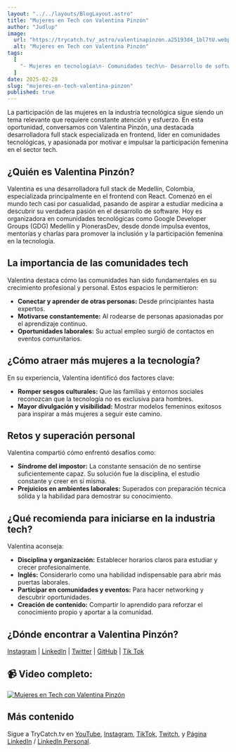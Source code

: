 ```yaml
---
layout: "../../layouts/BlogLayout.astro"
title: "Mujeres en Tech con Valentina Pinzón"
author: "Judlup"
image:
  url: "https://trycatch.tv/_astro/valentinapinzon.a25193d4_1bl7tU.webp"
  alt: "Mujeres en Tech con Valentina Pinzón"
tags:
  [
    "- Mujeres en tecnología\n- Comunidades tech\n- Desarrollo de software\n- Inclusión\n- JavaScript\n- Frontend\n- Soft skills"
  ]
date: 2025-02-28
slug: "mujeres-en-tech-valentina-pinzon"
published: true
---
```


La participación de las mujeres en la industria tecnológica sigue siendo un tema relevante que requiere constante atención y esfuerzo. En esta oportunidad, conversamos con Valentina Pinzón, una destacada desarrolladora full stack especializada en frontend, líder en comunidades tecnológicas, y apasionada por motivar e impulsar la participación femenina en el sector tech.

## ¿Quién es Valentina Pinzón?

Valentina es una desarrolladora full stack de Medellín, Colombia, especializada principalmente en el frontend con React. Comenzó en el mundo tech casi por casualidad, pasando de aspirar a estudiar medicina a descubrir su verdadera pasión en el desarrollo de software. Hoy es organizadora en comunidades tecnológicas como Google Developer Groups (GDG) Medellín y PionerasDev, desde donde impulsa eventos, mentorías y charlas para promover la inclusión y la participación femenina en la tecnología.

## La importancia de las comunidades tech

Valentina destaca cómo las comunidades han sido fundamentales en su crecimiento profesional y personal. Estos espacios le permitieron:

- **Conectar y aprender de otras personas:** Desde principiantes hasta expertos.
- **Motivarse constantemente:** Al rodearse de personas apasionadas por el aprendizaje continuo.
- **Oportunidades laborales:** Su actual empleo surgió de contactos en eventos comunitarios.

## ¿Cómo atraer más mujeres a la tecnología?

En su experiencia, Valentina identificó dos factores clave:

- **Romper sesgos culturales:** Que las familias y entornos sociales reconozcan que la tecnología no es exclusiva para hombres.
- **Mayor divulgación y visibilidad:** Mostrar modelos femeninos exitosos para inspirar a más mujeres a seguir este camino.

## Retos y superación personal

Valentina compartió cómo enfrentó desafíos como:

- **Síndrome del impostor:** La constante sensación de no sentirse suficientemente capaz. Su solución fue la disciplina, el estudio constante y creer en sí misma.
- **Prejuicios en ambientes laborales:** Superados con preparación técnica sólida y la habilidad para demostrar su conocimiento.

## ¿Qué recomienda para iniciarse en la industria tech?

Valentina aconseja:

- **Disciplina y organización:** Establecer horarios claros para estudiar y crecer profesionalmente.
- **Inglés:** Considerarlo como una habilidad indispensable para abrir más puertas laborales.
- **Participar en comunidades y eventos:** Para hacer networking y descubrir oportunidades.
- **Creación de contenido:** Compartir lo aprendido para reforzar el conocimiento propio y aportar a la comunidad.

## ¿Dónde encontrar a Valentina Pinzón?

 [Instagram](https://www.instagram.com/v.dev.valen) | [LinkedIn](https://www.linkedin.com/in/valentina-p-86b3b913a/) | [Twitter](https://x.com/v_dev_valen) | [GitHub](https://github.com/vdevalen) | [Tik Tok](https://www.tiktok.com/@v.dev.valen) 


## 📹 Video completo:

[![Mujeres en Tech con Valentina Pinzón](https://img.youtube.com/vi/yH-IA5oxdWU/0.jpg)](https://youtu.be/yH-IA5oxdWU "Mujeres en Tech con Valentina Pinzón")

## Más contenido

Sigue a TryCatch.tv en [YouTube](https://www.youtube.com/trycatch_tv), [Instagram](https://www.instagram.com/trycatch_tv/), [TikTok](https://www.tiktok.com/@trycatch.tv), [Twitch](https://www.twitch.tv/trycatch_tv), y [Página LinkedIn](https://www.linkedin.com/company/trycatch-tv) / [LinkedIn Personal](https://www.linkedin.com/in/judlup/).
